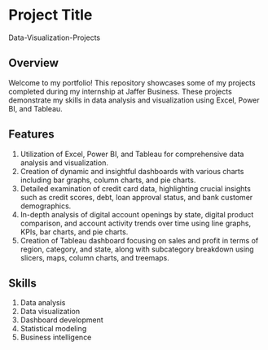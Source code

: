 
# Project Title

Data-Visualization-Projects

## Overview
Welcome to my portfolio! This repository showcases some of my projects completed during my internship at Jaffer Business. These projects demonstrate my skills in data analysis and visualization using Excel, Power BI, and Tableau.

## Features

1) Utilization of Excel, Power BI, and Tableau for comprehensive data analysis and visualization.
2) Creation of dynamic and insightful dashboards with various charts including bar graphs, column charts, and pie charts.
3) Detailed examination of credit card data, highlighting crucial insights such as credit scores, debt, loan approval status, and bank customer demographics.
4) In-depth analysis of digital account openings by state, digital product comparison, and account activity trends over time using line graphs, KPIs, bar charts, and pie charts.
5) Creation of Tableau dashboard focusing on sales and profit in terms of region, category, and state, along with subcategory breakdown using slicers, maps, column charts, and treemaps.


##  Skills
1) Data analysis
2) Data visualization
3) Dashboard development
4) Statistical modeling
5) Business intelligence
